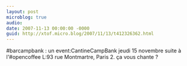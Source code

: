 ```yaml
---
layout: post
microblog: true
audio: 
date: 2007-11-13 00:00:00 -0000
guid: http://xtof.micro.blog/2007/11/13/t412326362.html
---
```

#barcampbank : un event:CantineCampBank  jeudi 15 novembre suite à l'#opencoffee L:93 rue Montmartre, Paris 2. ça vous chante ?

